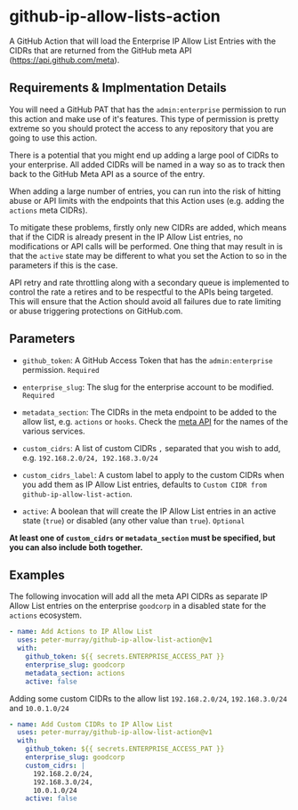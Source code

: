 # github-ip-allow-lists-action

A GitHub Action that will load the Enterprise IP Allow List Entries with the CIDRs that are returned from the GitHub meta API (https://api.github.com/meta).


## Requirements & Implmentation Details

You will need a GitHub PAT that has the `admin:enterprise` permission to run this action and make use of it's features. This type of permission is pretty extreme so you should protect the access to any repository that you are going to use this action.

There is a potential that you might end up adding a large pool of CIDRs to your enterprise. All added CIDRs will be named in a way so as to track then back to the GitHub Meta API as a source of the entry.

When adding a large number of entries, you can run into the risk of hitting abuse or API limits with the endpoints that this Action uses (e.g. adding the `actions` meta CIDRs).

To mitigate these problems, firstly only new CIDRs are added, which means that if the CIDR is already present in the IP Allow List entries, no modifications or API calls will be performed. One thing that may result in is that the `active` state may be different to what you set the Action to so in the parameters if this is the case.

API retry and rate throttling along with a secondary queue is implemented to control the rate a retires and to be respectful to the APIs being targeted. This will ensure that the Action should avoid all failures due to rate limiting or abuse triggering protections on GitHub.com.


## Parameters

* `github_token`: A GitHub Access Token that has the `admin:enterprise` permission. `Required`

* `enterprise_slug`: The slug for the enterprise account to be modified. `Required`

* `metadata_section`: The CIDRs in the meta endpoint to be added to the allow list, e.g. `actions` or `hooks`. Check the [meta API](https://api.github.com/meta) for the names of the various services.

* `custom_cidrs`: A list of custom CIDRs `,` separated that you wish to add, e.g. `192.168.2.0/24, 192.168.3.0/24`

* `custom_cidrs_label`: A custom label to apply to the custom CIDRs when you add them as IP Allow List entries, defaults to `Custom CIDR from github-ip-allow-list-action`.

* `active`: A boolean that will create the IP Allow List entries in an active state (`true`) or disabled (any other value than `true`). `Optional`

**At least one of `custom_cidrs` or `metadata_section` must be specified, but you can also include both together.**


## Examples

The following invocation will add all the meta API CIDRs as separate IP Allow List entries on the enterprise `goodcorp` in a disabled state for the `actions` ecosystem.

```yml
- name: Add Actions to IP Allow List
  uses: peter-murray/github-ip-allow-list-action@v1
  with:
    github_token: ${{ secrets.ENTERPRISE_ACCESS_PAT }}
    enterprise_slug: goodcorp
    metadata_section: actions
    active: false
```

Adding some custom CIDRs to the allow list `192.168.2.0/24`, `192.168.3.0/24` and `10.0.1.0/24`

```yml
- name: Add Custom CIDRs to IP Allow List
  uses: peter-murray/github-ip-allow-list-action@v1
  with:
    github_token: ${{ secrets.ENTERPRISE_ACCESS_PAT }}
    enterprise_slug: goodcorp
    custom_cidrs: |
      192.168.2.0/24,
      192.168.3.0/24,
      10.0.1.0/24
    active: false
```
